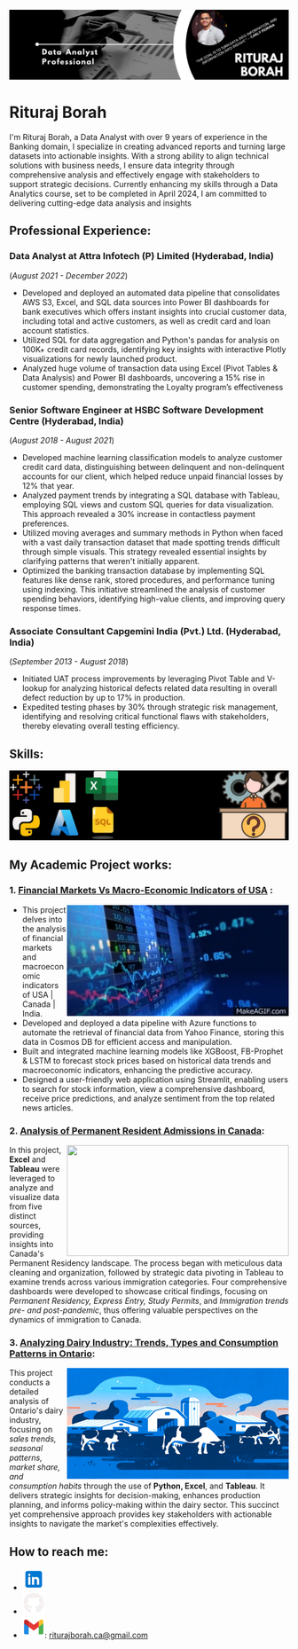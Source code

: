 ![Data Analytics | 9+ years Experience | Banking Domain |](https://github.com/rituraj-borah/rituraj-borah/blob/main/Github_Banner.jpg)

# Rituraj Borah

I'm Rituraj Borah, a Data Analyst with over 9 years of experience in the Banking domain, I specialize in creating advanced reports and turning large datasets into actionable insights. With a strong ability to align technical solutions with business needs, I ensure data integrity through comprehensive analysis and effectively engage with stakeholders to support strategic decisions. Currently enhancing my skills through a Data Analytics course, set to be completed in April 2024, I am committed to delivering cutting-edge data analysis and insights

## Professional Experience:

### Data Analyst at Attra Infotech (P) Limited (Hyderabad, India)
(_August 2021 - December 2022_)
*	Developed and deployed an automated data pipeline that consolidates AWS S3, Excel, and SQL data sources into Power BI dashboards for bank executives which offers instant insights into crucial customer data, including total and active customers, as well as credit card and loan account statistics.
*	Utilized SQL for data aggregation and Python's pandas for analysis on 100K+ credit card records, identifying key insights with interactive Plotly visualizations for newly launched product.
*	Analyzed huge volume of transaction data using Excel (Pivot Tables & Data Analysis) and Power BI dashboards, uncovering a 15% rise in customer spending, demonstrating the Loyalty program’s effectiveness


### Senior Software Engineer at HSBC Software Development Centre (Hyderabad, India)
(_August 2018 - August 2021_)
* Developed machine learning classification models to analyze customer credit card data, distinguishing between delinquent and non-delinquent accounts for our client, which helped reduce unpaid financial losses by 12% that year.
* Analyzed payment trends by integrating a SQL database with Tableau, employing SQL views and custom SQL queries for data visualization. This approach revealed a 30% increase in contactless payment preferences.
* Utilized moving averages and summary methods in Python when faced with a vast daily transaction dataset that made spotting trends difficult through simple visuals. This strategy revealed essential insights by clarifying patterns that weren't initially apparent.
* Optimized the banking transaction database by implementing SQL features like dense rank, stored procedures, and performance tuning using indexing. This initiative streamlined the analysis of customer spending behaviors, identifying high-value clients, and improving query response times.


### Associate Consultant Capgemini India (Pvt.) Ltd. (Hyderabad, India)
(_September 2013 - August 2018_)
* Initiated UAT process improvements by leveraging Pivot Table and V-lookup for analyzing historical defects related data resulting in overall defect reduction by up to 17% in production.
* Expedited testing phases by 30% through strategic risk management, identifying and resolving critical functional flaws with stakeholders, thereby elevating overall testing efficiency.


## Skills: 
<img src="https://github.com/rituraj-borah/rituraj-borah/blob/main/Skill%20Set%20new.jpg" width="800" />

## My Academic Project works:

### 1. [Financial Markets Vs Macro-Economic Indicators of USA](https://github.com/rituraj-borah/Capstone_Part-1_Financial-Markets-Vs-Macro-Economic-Indicators-of-USA) : 

[<img align="right" src="https://github.com/rituraj-borah/rituraj-borah/blob/main/Fiancial%20Market.gif" height='200' width="400">](https://github.com/rituraj-borah/Capstone_Part-1_Financial-Markets-Vs-Macro-Economic-Indicators-of-USA)
* This project delves into the analysis of financial markets and macroeconomic indicators of USA | Canada | India.
*	Developed and deployed a data pipeline with Azure functions to automate the retrieval of financial data from Yahoo Finance, storing this data in Cosmos DB for efficient access and manipulation.
*	Built and integrated machine learning models like XGBoost, FB-Prophet & LSTM to forecast stock prices based on historical data trends and macroeconomic indicators, enhancing the predictive accuracy.
*	Designed a user-friendly web application using Streamlit, enabling users to search for stock information, view a comprehensive dashboard, receive price predictions, and analyze sentiment from the top related news articles.


### 2. [Analysis of Permanent Resident Admissions in Canada](https://github.com/rituraj-borah/Analysis-of-Permanent-Resident-Admissions-in-Canada):

[<img align='right' src='https://github.com/rituraj-borah/rituraj-borah/blob/main/canada-canada-day.gif' height='200' width="400">](https://github.com/rituraj-borah/Analysis-of-Permanent-Resident-Admissions-in-Canada)
In this project, **Excel** and **Tableau** were leveraged to analyze and visualize data from five distinct sources, providing insights into Canada's Permanent Residency landscape. The process began with meticulous data cleaning and organization, followed by strategic data pivoting in Tableau to examine trends across various immigration categories. Four comprehensive dashboards were developed to showcase critical findings, focusing on _Permanent Residency, Express Entry, Study Permits_, and _Immigration trends pre- and post-pandemic_, thus offering valuable perspectives on the dynamics of immigration to Canada.

### 3. [Analyzing Dairy Industry: Trends, Types and Consumption Patterns in Ontario](https://github.com/rituraj-borah/Ontario_Dairy-Market-Analysis-using-Python-and-Tableau):

[<img align="right" src="https://github.com/rituraj-borah/rituraj-borah/blob/main/Dairy%20Industry_new.gif" height='200' width="400">](https://github.com/rituraj-borah/Ontario_Dairy-Market-Analysis-using-Python-and-Tableau)
This project conducts a detailed analysis of Ontario's dairy industry, focusing on _sales trends, seasonal patterns, market share, and consumption habits_ through the use of **Python, Excel**, and **Tableau**. It delivers strategic insights for decision-making, enhances production planning, and informs policy-making within the dairy sector. This succinct yet comprehensive approach provides key stakeholders with actionable insights to navigate the market's complexities effectively.



## How to reach me:
- [<img src='https://github.com/rituraj-borah/rituraj-borah/blob/main/LinkedIn%20blue.png' alt='linkedin' height='40'>](https://www.linkedin.com/in/rituraj-borah-junaak)
- [<img src='https://github.com/rituraj-borah/rituraj-borah/blob/main/Github%20logo.png' alt='github' height='40'>](https://github.com/rituraj-borah)  
- <img src='https://github.com/rituraj-borah/rituraj-borah/blob/main/Gmail.png' alt='github' height='40'>: riturajborah.ca@gmail.com

